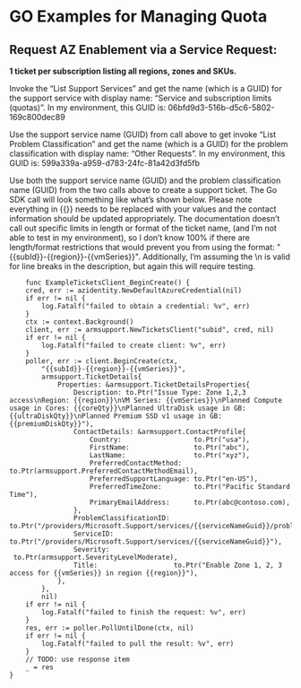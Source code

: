 # GO Examples for Managing Quota 

## Request AZ Enablement via a Service Request:


**1 ticket per subscription listing all regions, zones and SKUs.**

Invoke the “List Support Services” and get the name (which is a GUID) for the support service with display name: “Service and subscription limits (quotas)”. In my environment, this GUID is: 06bfd9d3-516b-d5c6-5802-169c800dec89

Use the support service name (GUID) from call above to get invoke “List Problem Classification” and get the name (which is a GUID) for the problem classification with display name: “Other Requests”. In my environment, this GUID is: 599a339a-a959-d783-24fc-81a42d3fd5fb

Use both the support service name (GUID) and the problem classification name (GUID) from the two calls above to create a support ticket. The Go SDK call will look something like what’s shown below. Please note everything in {{}} needs to be replaced with your values and the contact information should be updated appropriately. The documentation doesn’t call out specific limits in length or format of the ticket name, (and I’m not able to test in my environment), so I don’t know 100% if there are length/format restrictions that would prevent you from using the format: "{{subId}}-{{region}}-{{vmSeries}}". Additionally, I’m assuming the \n is valid for line breaks in the description, but again this will require testing.



```
    func ExampleTicketsClient_BeginCreate() {
    cred, err := azidentity.NewDefaultAzureCredential(nil)
    if err != nil {
        log.Fatalf("failed to obtain a credential: %v", err)
    }
    ctx := context.Background()
    client, err := armsupport.NewTicketsClient("subid", cred, nil)
    if err != nil {
        log.Fatalf("failed to create client: %v", err)
    }
    poller, err := client.BeginCreate(ctx,
        "{{subId}}-{{region}}-{{vmSeries}}",
        armsupport.TicketDetails{
            Properties: &armsupport.TicketDetailsProperties{
                Description: to.Ptr("Issue Type: Zone 1,2,3 access\nRegion: {{region}}\nVM Series: {{vmSeries}}\nPlanned Compute usage in Cores: {{coreQty}}\nPlanned UltraDisk usage in GB: {{ultraDiskQty}}\nPlanned Premium SSD v1 usage in GB: {{premiumDiskQty}}"),
                ContactDetails: &armsupport.ContactProfile{
                    Country:                  to.Ptr("usa"),
                    FirstName:                to.Ptr("abc"),
                    LastName:                 to.Ptr("xyz"),
                    PreferredContactMethod:   to.Ptr(armsupport.PreferredContactMethodEmail),
                    PreferredSupportLanguage: to.Ptr("en-US"),
                    PreferredTimeZone:        to.Ptr("Pacific Standard Time"),
                    PrimaryEmailAddress:      to.Ptr(abc@contoso.com),
                },
                ProblemClassificationID: to.Ptr("/providers/Microsoft.Support/services/{{serviceNameGuid}}/problemClassifications/{{problemClassificationNameGuid}}"),
                ServiceID:               to.Ptr("/providers/Microsoft.Support/services/{{serviceNameGuid}}"),
                Severity:                to.Ptr(armsupport.SeverityLevelModerate),
                Title:                   to.Ptr("Enable Zone 1, 2, 3 access for {{vmSeries}} in region {{region}}"),
            },
        },
        nil)
    if err != nil {
        log.Fatalf("failed to finish the request: %v", err)
    }
    res, err := poller.PollUntilDone(ctx, nil)
    if err != nil {
        log.Fatalf("failed to pull the result: %v", err)
    }
    // TODO: use response item
    _ = res
}